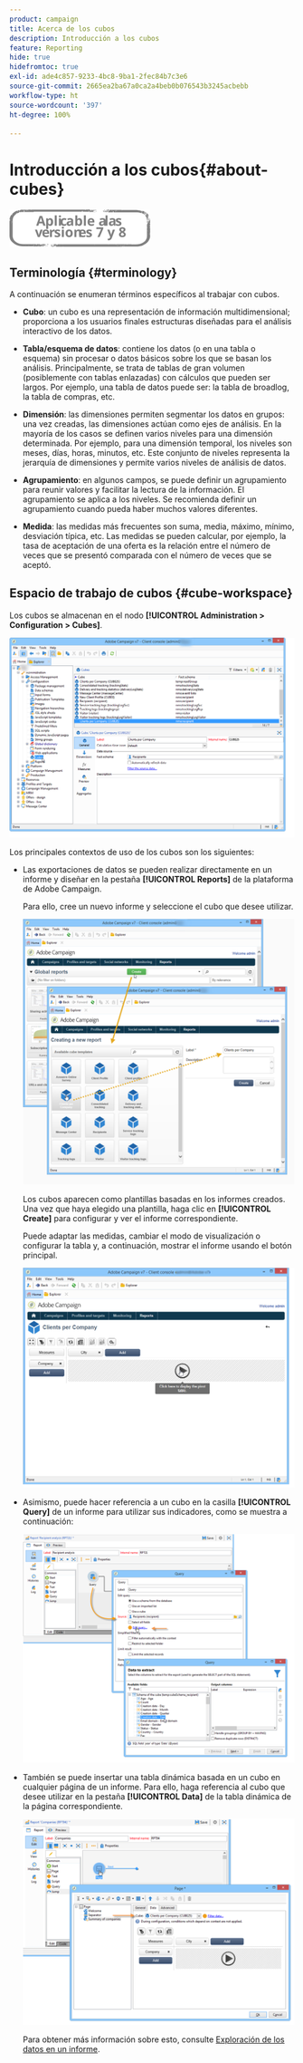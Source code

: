 ```yaml
---
product: campaign
title: Acerca de los cubos
description: Introducción a los cubos
feature: Reporting
hide: true
hidefromtoc: true
exl-id: ade4c857-9233-4bc8-9ba1-2fec84b7c3e6
source-git-commit: 2665ea2ba67a0ca2a4beb0b076543b3245acbebb
workflow-type: ht
source-wordcount: '397'
ht-degree: 100%

---
```


# Introducción a los cubos{#about-cubes}

![](../../assets/common.svg)

## Terminología {#terminology}

A continuación se enumeran términos específicos al trabajar con cubos.

* **Cubo**: un cubo es una representación de información multidimensional; proporciona a los usuarios finales estructuras diseñadas para el análisis interactivo de los datos.

* **Tabla/esquema de datos**: contiene los datos (o en una tabla o esquema) sin procesar o datos básicos sobre los que se basan los análisis. Principalmente, se trata de tablas de gran volumen (posiblemente con tablas enlazadas) con cálculos que pueden ser largos. Por ejemplo, una tabla de datos puede ser: la tabla de broadlog, la tabla de compras, etc.

* **Dimensión**: las dimensiones permiten segmentar los datos en grupos: una vez creadas, las dimensiones actúan como ejes de análisis. En la mayoría de los casos se definen varios niveles para una dimensión determinada. Por ejemplo, para una dimensión temporal, los niveles son meses, días, horas, minutos, etc. Este conjunto de niveles representa la jerarquía de dimensiones y permite varios niveles de análisis de datos.

* **Agrupamiento**: en algunos campos, se puede definir un agrupamiento para reunir valores y facilitar la lectura de la información. El agrupamiento se aplica a los niveles. Se recomienda definir un agrupamiento cuando pueda haber muchos valores diferentes.

* **Medida**: las medidas más frecuentes son suma, media, máximo, mínimo, desviación típica, etc. Las medidas se pueden calcular, por ejemplo, la tasa de aceptación de una oferta es la relación entre el número de veces que se presentó comparada con el número de veces que se aceptó.

## Espacio de trabajo de cubos {#cube-workspace}

Los cubos se almacenan en el nodo **[!UICONTROL Administration > Configuration > Cubes]**.

![](assets/s_advuser_cube_node.png)

Los principales contextos de uso de los cubos son los siguientes:

* Las exportaciones de datos se pueden realizar directamente en un informe y diseñar en la pestaña **[!UICONTROL Reports]** de la plataforma de Adobe Campaign.

   Para ello, cree un nuevo informe y seleccione el cubo que desee utilizar.

   ![](assets/cube_create_new.png)

   Los cubos aparecen como plantillas basadas en los informes creados. Una vez que haya elegido una plantilla, haga clic en **[!UICONTROL Create]** para configurar y ver el informe correspondiente.

   Puede adaptar las medidas, cambiar el modo de visualización o configurar la tabla y, a continuación, mostrar el informe usando el botón principal.

   ![](assets/cube_display_new.png)

* Asimismo, puede hacer referencia a un cubo en la casilla **[!UICONTROL Query]** de un informe para utilizar sus indicadores, como se muestra a continuación:

   ![](assets/s_advuser_query_using_a_cube.png)

* También se puede insertar una tabla dinámica basada en un cubo en cualquier página de un informe. Para ello, haga referencia al cubo que desee utilizar en la pestaña **[!UICONTROL Data]** de la tabla dinámica de la página correspondiente.

   ![](assets/s_advuser_cube_in_report.png)

   Para obtener más información sobre esto, consulte [Exploración de los datos en un informe](../../reporting/using/using-cubes-to-explore-data.md#exploring-the-data-in-a-report).
